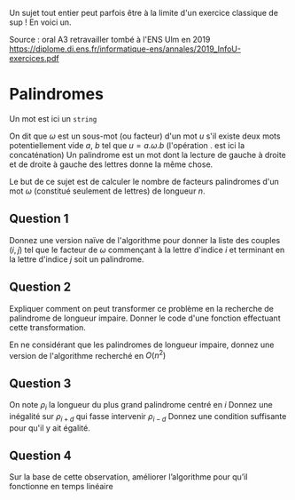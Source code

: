Un sujet tout entier peut parfois être à la limite d'un exercice classique de sup ! En voici un.

Source : oral A3 retravailler tombé à l'ENS Ulm en 2019 https://diplome.di.ens.fr/informatique-ens/annales/2019_InfoU-exercices.pdf

# Palindromes
Un mot est ici un `string`

On dit que $\omega$ est un sous-mot (ou facteur) d'un mot $u$ s'il existe deux mots potentiellement vide $a$, $b$ tel que $u=a.\omega.b$ (l'opération $.$ est ici la concaténation)
Un palindrome est un mot dont la lecture de gauche à droite et de droite à gauche des lettres donne la même chose.

Le but de ce sujet est de calculer le nombre de facteurs palindromes d'un mot $\omega$ (constitué seulement de lettres) de longueur $n$.
## Question 1

Donnez une version naïve de l'algorithme pour donner la liste des couples $(i,j)$ tel que le facteur de $\omega$ commençant à la lettre d'indice $i$ et terminant en la lettre d'indice $j$ soit un palindrome. 

## Question 2
Expliquer comment on peut transformer ce problème en la recherche de palindrome de longueur impaire. Donner le code d'une fonction effectuant cette transformation.

En ne considérant que les palindromes de longueur impaire, donnez une version de l'algorithme recherché en $O(n^2)$ 

## Question 3
On note $\rho_i$ la longueur du plus grand palindrome centré en $i$
Donnez une inégalité sur $\rho_{i+d}$ qui fasse intervenir $\rho_{i-d}$
Donnez une condition suffisante pour qu'il y ait égalité.

## Question 4

Sur la base de cette observation, améliorer l’algorithme pour qu’il fonctionne en temps linéaire
<!--stackedit_data:
eyJoaXN0b3J5IjpbLTMzNTk0NTEwNCwxMDgyNDExNTA2XX0=
-->